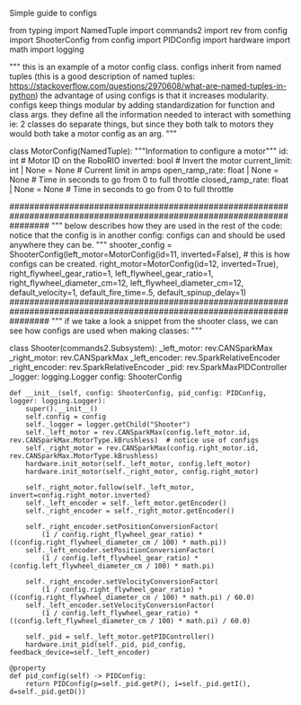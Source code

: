 
Simple guide to configs 

from typing import NamedTuple
import commands2
import rev
from config import ShooterConfig
from config import PIDConfig
import hardware
import math
import logging

"""
this is an example of a motor config class. 
configs inherit from named tuples (this is a good description of named tuples: https://stackoverflow.com/questions/2970608/what-are-named-tuples-in-python)
the advantage of using configs is that it increases modularity.
configs keep things modular by adding standardization for function and class args. 
they define all the information needed to interact with something
ie: 2 classes do separate things, but since they both talk to motors they would both take a motor config as an arg. 
"""


class MotorConfig(NamedTuple):
    """Information to configure a motor"""
    id: int  # Motor ID on the RoboRIO
    inverted: bool  # Invert the motor
    current_limit: int | None  = None  # Current limit in amps
    open_ramp_rate: float | None = None  # Time in seconds to go from 0 to full throttle
    closed_ramp_rate: float | None = None  # Time in seconds to go from 0 to full throttle


########################################################################################################################
"""
below describes how they are used in the rest of the code:
notice that the config is in another config:
configs can and should be used anywhere they can be.
"""
shooter_config = ShooterConfig(left_motor=MotorConfig(id=11, inverted=False),  # this is how configs can be created.
                               right_motor=MotorConfig(id=12, inverted=True),
                               right_flywheel_gear_ratio=1,
                               left_flywheel_gear_ratio=1,
                               right_flywheel_diameter_cm=12,
                               left_flywheel_diameter_cm=12,
                               default_velocity=1,
                               default_fire_time=.5,
                               default_spinup_delay=1)
########################################################################################################################
"""
if we take a look a snippet from the shooter class, we can see how configs are used when making classes:
"""

class Shooter(commands2.Subsystem):
    _left_motor: rev.CANSparkMax
    _right_motor: rev.CANSparkMax
    _left_encoder: rev.SparkRelativeEncoder
    _right_encoder: rev.SparkRelativeEncoder
    _pid: rev.SparkMaxPIDController
    _logger: logging.Logger
    config: ShooterConfig

    def __init__(self, config: ShooterConfig, pid_config: PIDConfig, logger: logging.Logger):
        super().__init__()
        self.config = config
        self._logger = logger.getChild("Shooter")
        self._left_motor = rev.CANSparkMax(config.left_motor.id, rev.CANSparkMax.MotorType.kBrushless)  # notice use of configs 
        self._right_motor = rev.CANSparkMax(config.right_motor.id, rev.CANSparkMax.MotorType.kBrushless)
        hardware.init_motor(self._left_motor, config.left_motor)
        hardware.init_motor(self._right_motor, config.right_motor)

        self._right_motor.follow(self._left_motor, invert=config.right_motor.inverted)
        self._left_encoder = self._left_motor.getEncoder()
        self._right_encoder = self._right_motor.getEncoder()

        self._right_encoder.setPositionConversionFactor(
            (1 / config.right_flywheel_gear_ratio) * ((config.right_flywheel_diameter_cm / 100) * math.pi))
        self._left_encoder.setPositionConversionFactor(
            (1 / config.left_flywheel_gear_ratio) * (config.left_flywheel_diameter_cm / 100) * math.pi)

        self._right_encoder.setVelocityConversionFactor(
            (1 / config.right_flywheel_gear_ratio) * ((config.right_flywheel_diameter_cm / 100) * math.pi) / 60.0)
        self._left_encoder.setVelocityConversionFactor(
            (1 / config.left_flywheel_gear_ratio) * ((config.left_flywheel_diameter_cm / 100) * math.pi) / 60.0)

        self._pid = self._left_motor.getPIDController() 
        hardware.init_pid(self._pid, pid_config, feedback_device=self._left_encoder)

    @property
    def pid_config(self) -> PIDConfig:
        return PIDConfig(p=self._pid.getP(), i=self._pid.getI(), d=self._pid.getD())
        
